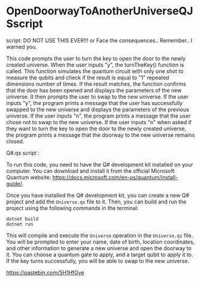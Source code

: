 # OpenDoorwayToAnotherUniverseQJSscript

script: DO NOT USE THIS EVER!!! or Face the consequences..  Remember.. I warned you.

This code prompts the user to turn the key to open the door to the newly created universe. When the user inputs "y", the turnTheKey() function is called. This function simulates the quantum circuit with only one shot to measure the qubits and check if the result is equal to "1" repeated dimensions number of times. If the result matches, the function confirms that the door has been opened and displays the parameters of the new universe. It then prompts the user to swap to the new universe. If the user inputs "y", the program prints a message that the user has successfully swapped to the new universe and displays the parameters of the previous universe. If the user inputs "n", the program prints a message that the user chose not to swap to the new universe. If the user inputs "n" when asked if they want to turn the key to open the door to the newly created universe, the program prints a message that the doorway to the new universe remains closed.

Q#.qs script :

To run this code, you need to have the Q# development kit installed on your computer. You can download and install it from the official Microsoft Quantum website: https://docs.microsoft.com/en-us/quantum/install-guide/.

Once you have installed the Q# development kit, you can create a new Q# project and add the `Universe.qs` file to it. Then, you can build and run the project using the following commands in the terminal:

```
dotnet build
dotnet run
```

This will compile and execute the `Universe` operation in the `Universe.qs` file. You will be prompted to enter your name, date of birth, location coordinates, and other information to generate a new universe and open the doorway to it. You can choose a quantum gate to apply, and a target qubit to apply it to. If the key turns successfully, you will be able to swap to the new universe.




















https://pastebin.com/5H1HfGye
